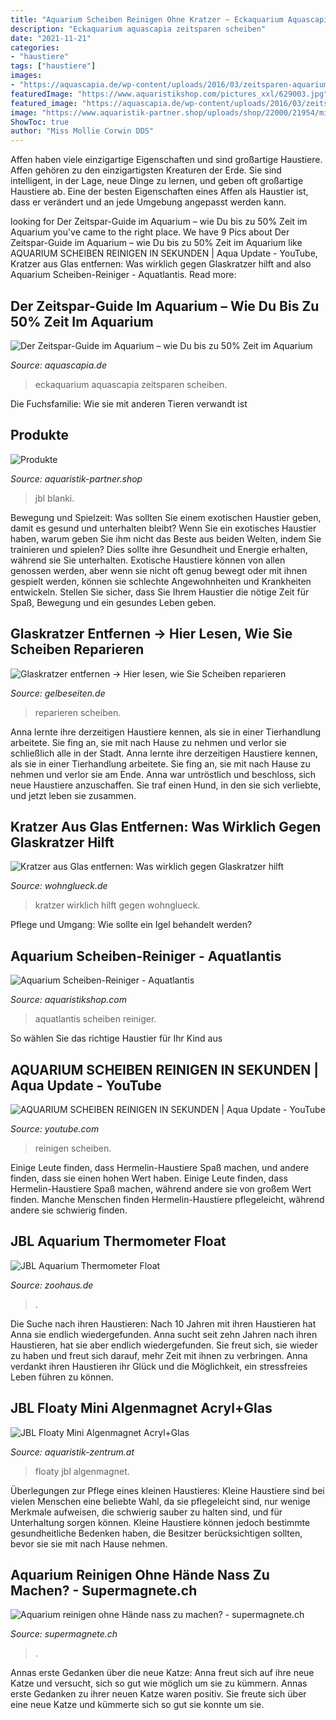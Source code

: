```yaml
---
title: "Aquarium Scheiben Reinigen Ohne Kratzer ~ Eckaquarium Aquascapia Zeitsparen Scheiben"
description: "Eckaquarium aquascapia zeitsparen scheiben"
date: "2021-11-21"
categories:
- "haustiere"
tags: ["haustiere"]
images:
- "https://aquascapia.de/wp-content/uploads/2016/03/zeitsparen-aquarium.jpg"
featuredImage: "https://www.aquaristikshop.com/pictures_xxl/629003.jpg"
featured_image: "https://aquascapia.de/wp-content/uploads/2016/03/zeitsparen-aquarium.jpg"
image: "https://www.aquaristik-partner.shop/uploads/shop/22000/21954/middle/6136000_1_1_300_1_02452.jpg"
ShowToc: true
author: "Miss Mollie Corwin DDS"
---
```



Affen haben viele einzigartige Eigenschaften und sind großartige Haustiere.
Affen gehören zu den einzigartigsten Kreaturen der Erde. Sie sind intelligent, in der Lage, neue Dinge zu lernen, und geben oft großartige Haustiere ab. Eine der besten Eigenschaften eines Affen als Haustier ist, dass er verändert und an jede Umgebung angepasst werden kann.

	

		
looking for Der Zeitspar-Guide im Aquarium – wie Du bis zu 50% Zeit im Aquarium you've came to the right place. We have 9 Pics about Der Zeitspar-Guide im Aquarium – wie Du bis zu 50% Zeit im Aquarium like AQUARIUM SCHEIBEN REINIGEN IN SEKUNDEN | Aqua Update - YouTube, Kratzer aus Glas entfernen: Was wirklich gegen Glaskratzer hilft and also Aquarium Scheiben-Reiniger - Aquatlantis. Read more:
		
    
## Der Zeitspar-Guide Im Aquarium – Wie Du Bis Zu 50% Zeit Im Aquarium

<img loading=lazy src="https://aquascapia.de/wp-content/uploads/2016/03/zeitsparen-aquarium.jpg" onerror="this.onerror=null;this.src='https://tse2.mm.bing.net/th?id=OIP.LKI2CPzHlgxy7e-hTVnjoQHaES&amp;pid=15.1';" alt="Der Zeitspar-Guide im Aquarium – wie Du bis zu 50% Zeit im Aquarium">

_Source: aquascapia.de_

>eckaquarium aquascapia zeitsparen scheiben. 

	

Die Fuchsfamilie: Wie sie mit anderen Tieren verwandt ist

    
## Produkte

<img loading=lazy src="https://www.aquaristik-partner.shop/uploads/shop/22000/21954/middle/6136000_1_1_300_1_02452.jpg" onerror="this.onerror=null;this.src='https://tse1.mm.bing.net/th?id=OIP.wrISw85iXhVMRkbVXGt2rAAAAA&amp;pid=15.1';" alt="Produkte">

_Source: aquaristik-partner.shop_

>jbl blanki. 

	

Bewegung und Spielzeit: Was sollten Sie einem exotischen Haustier geben, damit es gesund und unterhalten bleibt?
Wenn Sie ein exotisches Haustier haben, warum geben Sie ihm nicht das Beste aus beiden Welten, indem Sie trainieren und spielen? Dies sollte ihre Gesundheit und Energie erhalten, während sie Sie unterhalten.
Exotische Haustiere können von allen genossen werden, aber wenn sie nicht oft genug bewegt oder mit ihnen gespielt werden, können sie schlechte Angewohnheiten und Krankheiten entwickeln. Stellen Sie sicher, dass Sie Ihrem Haustier die nötige Zeit für Spaß, Bewegung und ein gesundes Leben geben.

    
## Glaskratzer Entfernen → Hier Lesen, Wie Sie Scheiben Reparieren

<img loading=lazy src="https://dekpuvkwdajkn.cloudfront.net/eyJidWNrZXQiOiJnYy1jcmVlbXMtbWVkaWEiLCJrZXkiOiI1ZTc3YzE0YjUxMjM2MC4wNDQ3MDQ2Ni5qcGVnIiwiZWRpdHMiOnsicmVzaXplIjp7IndpZHRoIjo4NTIsImZpdCI6ImNvdmVyIiwiaGVpZ2h0Ijo0MDl9fX0=" onerror="this.onerror=null;this.src='https://tse4.mm.bing.net/th?id=OIP.TgEbSnG8vKiS7fC167H5HQHaDj&amp;pid=15.1';" alt="Glaskratzer entfernen → Hier lesen, wie Sie Scheiben reparieren">

_Source: gelbeseiten.de_

>reparieren scheiben. 

	

Anna lernte ihre derzeitigen Haustiere kennen, als sie in einer Tierhandlung arbeitete. Sie fing an, sie mit nach Hause zu nehmen und verlor sie schließlich alle in der Stadt.
Anna lernte ihre derzeitigen Haustiere kennen, als sie in einer Tierhandlung arbeitete. Sie fing an, sie mit nach Hause zu nehmen und verlor sie am Ende. Anna war untröstlich und beschloss, sich neue Haustiere anzuschaffen. Sie traf einen Hund, in den sie sich verliebte, und jetzt leben sie zusammen.

    
## Kratzer Aus Glas Entfernen: Was Wirklich Gegen Glaskratzer Hilft

<img loading=lazy src="https://cdn.wohnglueck.de/vary/content/2020/11/iStock-1222722110-e1605539471740_content-1400x788@2x.jpg" onerror="this.onerror=null;this.src='https://tse1.mm.bing.net/th?id=OIP.LDI-trvMJv3ABmlHKQpWEQHaEK&amp;pid=15.1';" alt="Kratzer aus Glas entfernen: Was wirklich gegen Glaskratzer hilft">

_Source: wohnglueck.de_

>kratzer wirklich hilft gegen wohnglueck. 

	

Pflege und Umgang: Wie sollte ein Igel behandelt werden?

    
## Aquarium Scheiben-Reiniger - Aquatlantis

<img loading=lazy src="https://www.aquaristikshop.com/pictures_xxl/629003.jpg" onerror="this.onerror=null;this.src='https://tse4.mm.bing.net/th?id=OIP.twptk8gfNJ4SyiyejTx7ZAHaGs&amp;pid=15.1';" alt="Aquarium Scheiben-Reiniger - Aquatlantis">

_Source: aquaristikshop.com_

>aquatlantis scheiben reiniger. 

	

So wählen Sie das richtige Haustier für Ihr Kind aus

    
## AQUARIUM SCHEIBEN REINIGEN IN SEKUNDEN | Aqua Update - YouTube

<img loading=lazy src="https://i.ytimg.com/vi/BlKMTXQQUIM/maxresdefault.jpg" onerror="this.onerror=null;this.src='https://tse4.mm.bing.net/th?id=OIP.xcfgBlSxBe_J1EI43A-z_AHaEK&amp;pid=15.1';" alt="AQUARIUM SCHEIBEN REINIGEN IN SEKUNDEN | Aqua Update - YouTube">

_Source: youtube.com_

>reinigen scheiben. 

	

Einige Leute finden, dass Hermelin-Haustiere Spaß machen, und andere finden, dass sie einen hohen Wert haben.
Einige Leute finden, dass Hermelin-Haustiere Spaß machen, während andere sie von großem Wert finden. Manche Menschen finden Hermelin-Haustiere pflegeleicht, während andere sie schwierig finden.

    
## JBL Aquarium Thermometer Float

<img loading=lazy src="https://www.zoohaus.de/media/image/product/2755/lg/6140500_jbl-aquarium-thermometer-float~2.jpg" onerror="this.onerror=null;this.src='https://tse4.mm.bing.net/th?id=OIP.Qh0T7C83lWvTmXYFeOu9SQHaHa&amp;pid=15.1';" alt="JBL Aquarium Thermometer Float">

_Source: zoohaus.de_

>. 

	

Die Suche nach ihren Haustieren: Nach 10 Jahren mit ihren Haustieren hat Anna sie endlich wiedergefunden.
Anna sucht seit zehn Jahren nach ihren Haustieren, hat sie aber endlich wiedergefunden. Sie freut sich, sie wieder zu haben und freut sich darauf, mehr Zeit mit ihnen zu verbringen. Anna verdankt ihren Haustieren ihr Glück und die Möglichkeit, ein stressfreies Leben führen zu können.

    
## JBL Floaty Mini Algenmagnet Acryl+Glas

<img loading=lazy src="http://www.aquaristik-zentrum.at/shop/media/images/popup/jbl_floaty_mini_acryl_glas.jpg" onerror="this.onerror=null;this.src='https://tse1.mm.bing.net/th?id=OIP.fyjb5fKNH2_4sxMc-J3n0gHaHY&amp;pid=15.1';" alt="JBL Floaty Mini Algenmagnet Acryl+Glas">

_Source: aquaristik-zentrum.at_

>floaty jbl algenmagnet. 

	

Überlegungen zur Pflege eines kleinen Haustieres:
Kleine Haustiere sind bei vielen Menschen eine beliebte Wahl, da sie pflegeleicht sind, nur wenige Merkmale aufweisen, die schwierig sauber zu halten sind, und für Unterhaltung sorgen können. Kleine Haustiere können jedoch bestimmte gesundheitliche Bedenken haben, die Besitzer berücksichtigen sollten, bevor sie sie mit nach Hause nehmen.

    
## Aquarium Reinigen Ohne Hände Nass Zu Machen? - Supermagnete.ch

<img loading=lazy src="https://supermagnete.imgix.net/projects/orig/pu607.jpg?auto=format&amp;w=1440&amp;s=2e5599e1fa2c8ac1136d5d6bb29bafc8" onerror="this.onerror=null;this.src='https://tse1.mm.bing.net/th?id=OIP.tCnlmD5Un92xgjyQn0YHlwHaFj&amp;pid=15.1';" alt="Aquarium reinigen ohne Hände nass zu machen? - supermagnete.ch">

_Source: supermagnete.ch_

>. 

	

Annas erste Gedanken über die neue Katze: Anna freut sich auf ihre neue Katze und versucht, sich so gut wie möglich um sie zu kümmern.
Annas erste Gedanken zu ihrer neuen Katze waren positiv. Sie freute sich über eine neue Katze und kümmerte sich so gut sie konnte um sie.


